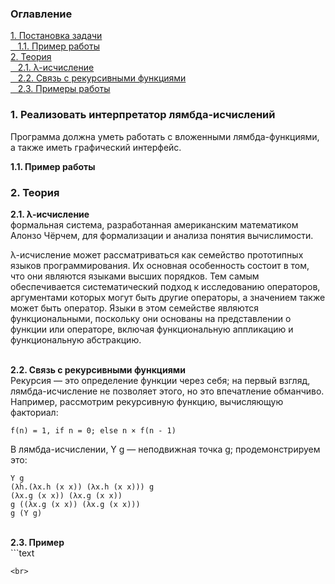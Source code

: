 <h3>Оглавление</h3>
<a href="#one">1. Постановка задачи</a><br>
<a href="#two">&nbsp;&nbsp;&nbsp;1.1. Пример работы</a><br>
<a href="#three">2. Теория</a><br>
<a href="#four">&nbsp;&nbsp;&nbsp;2.1. λ-исчисление</a><br>
<a href="#five">&nbsp;&nbsp;&nbsp;2.2. Связь с рекурсивными функциями</a><br>
<a href="#six">&nbsp;&nbsp;&nbsp;2.3. Примеры работы</a><br>

<h3 id="one">1. Реализовать интерпретатор лямбда-исчислений</h3>
<p>Программа должна уметь работать с вложенными лямбда-функциями, а также иметь графический интерфейс.
</p>

<b id="two">1.1. Пример работы</b> <br>
<p></p>

<h3 id="three">2. Теория</h3>
<b id="four">2.1. λ-исчисление</b><br>
формальная система, разработанная американским математиком Алонзо Чёрчем, для формализации и анализа понятия вычислимости.

λ-исчисление может рассматриваться как семейство прототипных языков программирования. Их основная особенность состоит в том, что они являются языками высших порядков. Тем самым обеспечивается систематический подход к исследованию операторов, аргументами которых могут быть другие операторы, а значением также может быть оператор. Языки в этом семействе являются функциональными, поскольку они основаны на представлении о функции или операторе, включая функциональную аппликацию и функциональную абстракцию.

<br>
<b id="five">2.2. Связь с рекурсивными функциями</b> <br>
Рекурсия — это определение функции через себя; на первый взгляд, лямбда-исчисление не позволяет этого, но это впечатление обманчиво. Например, рассмотрим рекурсивную функцию, вычисляющую факториал:

```text
f(n) = 1, if n = 0; else n × f(n - 1)
```

В лямбда-исчислении, Y g — неподвижная точка g; продемонстрируем это:

```text
Y g
(λh.(λx.h (x x)) (λx.h (x x))) g
(λx.g (x x)) (λx.g (x x))
g ((λx.g (x x)) (λx.g (x x)))
g (Y g)
```

<br>
<b id="six">2.3. Пример</b> <br>
```text

```
<br>